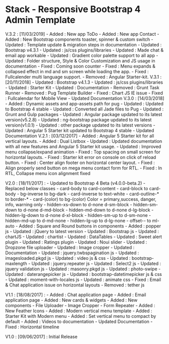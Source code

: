 # Stack - Responsive Bootstrap 4 Admin Template
V.3.2 : [11/03/2019]
    - Added : New app ToDo
    - Added : New app Contact
    - Added : New Bootstrap components toaster, spinner & custom switch
    - Updated : Template update & migration steps in documentation
    - Updated : Bootstrap v4.3.1
    - Updated : js/css plugins/libraries
    - Updated : Made chat & email app workable
    - Updated : Gradient color palette support to all app
    - Updated : Folder structure, Style & Color Customization and JS usage in documentation
    - Fixed : Coming soon counter
    - Fixed : Menu expands & collapsed effect in md and sm screen while loading the app.
    - Fixed : Fullcalender multi language support.
    - Removed : Angular Starter-kit.
V.3.1 : [20/11/2018]
    - Updated : Bootstrap v4.1.3
    - Updated : js/css plugins/libraries
    - Updated : Starter Kit
    - Updated : Documentation
    - Removed : Grunt Task Runner
    - Removed : Pug Template Builder
    - Fixed : Chart JS IE issue
    - Fixed : Fullcalendar for Mobile View
    - Updated Documentation
V.3.0 : [14/03/2018]
    - Added : Dynamic assets and app-assets path for pug
    - Updated : Updated to Bootstrap 4 stable
    - Updated : Converted all Jade files to Pug
    - Updated : Grunt and Gulp packages
    - Updated : Angular package updated to its latest version(v5.2.8)
    - Updated : ng-bootstrap package updated to its latest version(v1.0.1)
    - Updated : other package updated to its latest versions
    - Updated : Angular 5 Starter kit updated to Bootstrap 4 stable
    - Updated Documentation
V.2.1 : [03/12/2017]
    - Added : Angular 5 Starter kit for all vertical layouts.
    - Added : Dual Listbox
    - Updated : Updated documentation with all new features and Angular 5 Starter kit usage.
    - Updated : Improved menu collapse/expand animation
    - Fixed : Top spacing on small screen for horizontal layouts.
    - Fixed : Starter kit error on console on click of reload button.
    - Fixed : Center align footer on horizontal center layout.
    - Fixed : Align properly send button on mega menu contact form for RTL.
    - Fixed : In RTL, Collapse menu icon alignment fixed
    
V2.0 : [18/11/2017] :
    - Updated to Bootstrap 4 Beta (v4.0.0-beta.2)
        - Replaced below classes
            - card-body to card-content
            - card-block to card-body
            - bg-inverse to bg-dark
            - card-inverse to text-white
            - card-outline-* to border-*
            - card-(color) to bg-(color) Color = primary,success, danger, info, warning only
            - hidden-xs-down to d-none d-sm-block
            - hidden-sm-down to d-none d-md-block
            - hidden-md-down to d-none d-lg-block
            - hidden-lg-down to d-none d-xl-block
            - hidden-sm-up to d-sm-none
            - hidden-md-up to d-md-none
            - hidden-lg-up to d-lg-none
            - offset-*-* to ml-auto
    - Added : Square and Round buttons in components
    - Added : popper js
    - Updated : jQuery to latest version
    - Updated : Bootstrap js
    - Updated : chartJS
    - Updated : chartist
    - Updated : DataTables
    - Updated : Sweet alert plugin
    - Updated : Ratings plugin
    - Updated : Noui slider
    - Updated : Dropzone file uploader
    - Updated : Image cropper
    - Updated : Documentation
    - Updated : jquery.twbspagination js
    - Updated : imagesloaded.pkgd js
    - Updated : video js & css
    - Updated : bootstrap-maxlength
    - Updated : jquery.repeater js
    - Updated : Select2 js
    - Updated : jquery validation js
    - Updated : masonry.pkgd js
    - Updated : photo-swipe
    - Updated : daterangepicker js
    - Updated : bootstrap-datetimepicker js & css
    - Updated : moment-with-locales js
    - Updated : animate css
    - Fixed : Email & Chat application issue on horizontal layouts
    - Removed : tether js

V1.1 : [18/08/2017] :
    - Added : Chat application page
    - Added : Email application page
    - Added : New cards & widgets
    - Added : New components
        - File Uploader
        - Image Cropper
        - Form Repeater
    - Added : New Feather Icons
    - Added : Modern vertical menu template
    - Added : Starter Kit with Modern menu
    - Added : Set vertical menu to compact by default
    - Added : Videos to documentation
    - Updated Documentation
    - Fixed : Horizontal timeline

V1.0 : [09/06/2017] : Initial Release